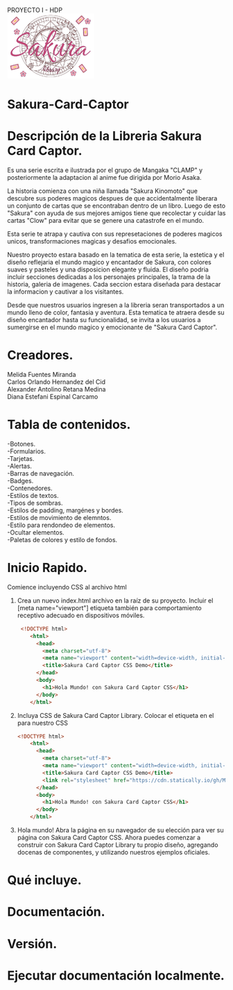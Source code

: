 PROYECTO I - HDP <br>
<img src="./Imagenes Sakura/Logo Sakura.png"  alt="Logo" style = " width:200px ; heigth:200px;"/> 
<br>

# Sakura-Card-Captor

# Descripción de la Libreria Sakura Card Captor.

Es una serie escrita e ilustrada por el grupo de Mangaka "CLAMP" y posteriormente la adaptacion al anime fue dirigida por Morio Asaka.

La historia comienza con una niña llamada "Sakura Kinomoto" que descubre sus poderes magicos despues de que accidentalmente liberara un conjunto de cartas que se encontraban dentro de un libro. Luego de esto "Sakura" con ayuda de sus mejores amigos tiene que recolectar y cuidar las cartas "Clow" para evitar que se genere una catastrofe en el mundo.

Esta serie te atrapa y cautiva con sus represetaciones de poderes magicos unicos, transformaciones magicas y desafios emocionales.

Nuestro proyecto estara basado en la tematica de esta serie, la estetica y el diseño reflejaria el  mundo magico y encantador de Sakura, con colores suaves y pasteles y una disposicion elegante y fluida. El diseño podria incluir secciones dedicadas a los personajes principales, la trama de la historia, galeria de imagenes. Cada seccion estara diseñada para destacar la informacion y cautivar a los visitantes.

Desde que nuestros usuarios ingresen a la libreria seran transportados a un mundo lleno de color, fantasia y aventura. Esta tematica te atraera desde su diseño encantador hasta su funcionalidad, se invita a los usuarios a sumergirse en el mundo magico y emocionante de "Sakura Card Captor".

# Creadores.
Melida Fuentes Miranda <br>
Carlos Orlando Hernandez del Cid<br>
Alexander Antolino Retana Medina<br>
Diana Estefani Espinal Carcamo<br>

# Tabla de contenidos.
 -Botones. <br>
 -Formularios. <br>
 -Tarjetas. <br>
 -Alertas. <br>
 -Barras de navegación. <br>
 -Badges. <br>
 -Contenedores. <br>
 -Estilos de textos. <br>
 -Tipos de sombras. <br>
 -Estilos de padding, margénes y bordes. <br>
 -Estilos de movimiento de elemntos. <br>
 -Estilo para rendondeo de elementos. <br>
 -Ocultar elementos.<br>
 -Paletas de colores y estilo de fondos. <br>

 # Inicio Rapido.
   Comience incluyendo CSS al archivo html
   1. Crea un nuevo index.html archivo en la raíz de su proyecto. Incluir el [meta name="viewport"] etiqueta también para comportamiento receptivo adecuado en dispositivos móviles.
      ```html
       <!DOCTYPE html>
          <html>
            <head>
              <meta charset="utf-8">
              <meta name="viewport" content="width=device-width, initial-scale=1">
              <title>Sakura Card Captor CSS Demo</title>
            </head>
            <body>
              <h1>Hola Mundo! con Sakura Card Captor CSS</h1>
            </body>
          </html>
      ```
   2. Incluya CSS de Sakura Card Captor Library. Colocar el <link> etiqueta en el <head> para nuestro CSS
      ```html
      <!DOCTYPE html>
          <html>
            <head>
              <meta charset="utf-8">
              <meta name="viewport" content="width=device-width, initial-scale=1">
              <title>Sakura Card Captor CSS Demo</title>
              <link rel="stylesheet" href="https://cdn.statically.io/gh/MirandaFuentes/Sakura-Card-Captor/main/css/main.css">
            </head>
            <body>
              <h1>Hola Mundo! con Sakura Card Captor CSS</h1>
            </body>
          </html>
      ```
   3. Hola mundo! Abra la página en su navegador de su elección para ver su página con Sakura Card Captor CSS. Ahora puedes comenzar a construir con Sakura Card Captor Library tu propio diseño, agregando docenas de componentes, y utilizando nuestros ejemplos oficiales.
      
 # Qué incluye.
 # Documentación.
 # Versión.
 # Ejecutar documentación localmente.
 # 
